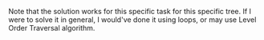 Note that the solution works for this specific task for this specific tree. 
If I were to solve it in general, I would've done it using loops, 
or may use Level Order Traversal algorithm.  
